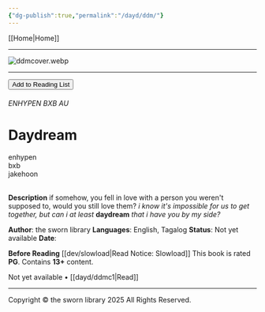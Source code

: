 ```yaml
---
{"dg-publish":true,"permalink":"/dayd/ddm/"}
---
```


[[Home\|Home]]

***

![ddmcover.webp](/img/user/dayd/ddmstorage/ddmcover.webp)

***
<button id="library-toggle" onclick="toggleLibrary()">Add to Reading List</button>

###### ENHYPEN BXB AU
# Daydream
<div class="fake-button">enhypen</div>
<div class="fake-button">bxb</div>
<div class="fake-button">jakehoon</div>
<br>

**Description** 
if somehow, you fell in love with a person you weren't supposed to, would you still love them? *i know it's impossible for us to get together, but can i at least* **daydream** *that i have you by my side?*

**Author**: the sworn library
**Languages**: English, Tagalog
**Status**: Not yet available
**Date**:

**Before Reading**
[[dev/slowload\|Read Notice: Slowload]]
This book is rated **PG**.
Contains **13+** content.

Not yet available • [[dayd/ddmc1\|Read]]

***
Copyright © the sworn library 2025
All Rights Reserved.

<script src="https://starryxoxo.github.io/treeajmgar/src/helpers/imagelist.js"></script>
<script src="https://starryxoxo.github.io/treeajmgar/src/helpers/list.js"></script> 